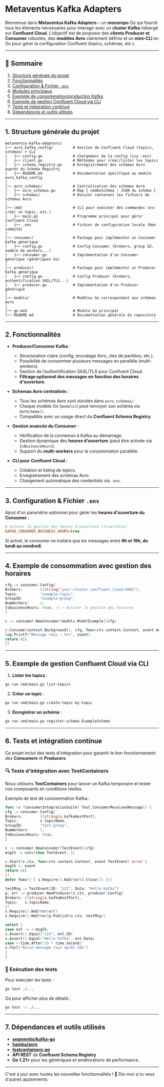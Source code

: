 # Metaventus Kafka Adapters

Bienvenue dans **Metaventus Kafka Adapters** – un **monorepo** Go qui fournit tous les éléments nécessaires pour interagir avec un **cluster Kafka** hébergé sur **Confluent Cloud**. L’objectif est de proposer des **clients Producer et Consumer** robustes, des **modèles Avro** clairement définis et un **mini-CLI** en Go pour gérer la configuration Confluent (topics, schémas, etc.).

---

## 📌 Sommaire

1. [Structure générale du projet](#1-structure-générale-du-projet)
2. [Fonctionnalités](#2-fonctionnalités)
3. [Configuration & Fichier `.env`](#3-configuration--fichier-env)
4. [Modules principaux](#4-modules-principaux)
5. [Exemple de consommation/production Kafka](#5-exemple-de-consommationproduction-kafka)
6. [Exemple de gestion Confluent Cloud via CLI](#6-exemple-de-gestion-confluent-cloud-via-cli)
7. [Tests et intégration continue](#7-tests-et-intégration-continue)
8. [Dépendances et outils utilisés](#8-dépendances-et-outils-utilisés)

---

## 1. Structure générale du projet

```
metaventus-kafka-adapters/
│── avro_kafka_config/         # Gestion de Confluent Cloud (topics, schémas) + CLI
│   ├── config.go              # Chargement de la config (via .env)
│   ├── client.go              # Méthodes pour créer/lister les topics
│   ├── schema_registry.go     # Enregistrement des schémas Avro auprès du Schema Registry
│   ├── README.md              # Documentation spécifique au module avro_kafka_config
│
│── avro_schemas/              # Centralisation des schémas Avro
│   ├── avro_schemas.go        # Map { nomDuSchéma : JSON du schéma }
│   ├── schemas/               # Dossier contenant les fichiers de schémas Avro
│
│── cmd/                       # CLI pour exécuter des commandes (ex: créer un topic, etc.)
│   ├── main.go                # Programme principal pour gérer Confluent Cloud
│   ├── .env                   # Fichier de configuration locale (Non commité)
│
│── consumer/                  # Package pour implémenter un Consumer Kafka générique
│   ├── config.go              # Config Consumer (brokers, group ID, nombre de workers...)
│   ├── consumer.go            # Implémentation d'un Consumer générique (génériques Go)
│
│── producer/                  # Package pour implémenter un Producer Kafka générique
│   ├── config.go              # Config Producer (brokers, authentification SASL/TLS...)
│   ├── producer.go            # Implémentation d'un Producer générique
│
│── models/                    # Modèles Go correspondant aux schémas Avro
│
│── go.mod                     # Module Go principal
│── README.md                  # Documentation générale du repository
```

---

## 2. Fonctionnalités

- **Producer/Consumer Kafka** :
   - Structuration claire (config, encodage Avro, clés de partition, etc.).
   - Possibilité de consommer plusieurs messages en parallèle (multi-workers).
   - Gestion de l’authentification SASL/TLS pour Confluent Cloud.
   - **Filtrage optionnel des messages en fonction des horaires d'ouverture**.

- **Schemas Avro centralisés** :
   - Tous les schémas Avro sont stockés dans `avro_schemas/`.
   - Chaque modèle Go (`models/`) peut renvoyer son schéma via `GetSchema()`.
   - Compatible avec un usage direct du **Confluent Schema Registry**.

- **Gestion avancée du Consumer** :
   - Vérification de la connexion à Kafka au démarrage.
   - Gestion dynamique des **heures d’ouverture** (peut être activée via `IsBusinessHours`).
   - Support du **multi-workers** pour la consommation parallèle.

- **CLI pour Confluent Cloud** :
   - Création et listing de topics.
   - Enregistrement des schémas Avro.
   - Chargement automatique des credentials via `.env`.

---

## 3. Configuration & Fichier `.env`

Ajout d'un paramètre optionnel pour gérer les **heures d'ouverture du Consumer** :

```ini
# Activer la gestion des heures d'ouverture (true/false)
KAFKA_CONSUMER_BUSINESS_HOURS=true
```

Si activé, le consumer ne traitera que les messages entre **9h et 19h, du lundi au vendredi**.

---

## 4. Exemple de consommation avec gestion des horaires

```go
cfg := consumer.Config{
Brokers:        []string{"your-cluster.confluent.cloud:9092"},
Topic:          "example-topic",
GroupID:        "example-group",
NumWorkers:     3,
IsBusinessHours: true, // ← Activer la gestion des horaires
}

c := consumer.NewConsumer[models.ModelExample](cfg)

c.Consume(context.Background(), cfg, func(ctx context.Context, event models.ModelExample) error {
log.Printf("Message reçu : %+v", event)
return nil
})
```

---

## 5. Exemple de gestion Confluent Cloud via CLI

1. **Lister les topics** :
```sh
go run cmd/main.go list-topics
```
2. **Créer un topic** :
```sh
go run cmd/main.go create-topic my-topic
```
3. **Enregistrer un schéma** :
```sh
go run cmd/main.go register-schema ExampleSchema
```

---

## 6. Tests et intégration continue

Ce projet inclut des tests d'intégration pour garantir le bon fonctionnement des **Consumers** et **Producers**.

### 🔍 **Tests d'intégration avec TestContainers**
Nous utilisons **TestContainers** pour lancer un Kafka temporaire et tester nos composants en conditions réelles.

Exemple de test de consommation Kafka :

```go
func (s *ConsumerIntegrationSuite) Test_ConsumerReceivesMessage() {
cfg := consumer.Config{
Brokers:        []string{s.kafkaHostPort},
Topic:          s.topicName,
GroupID:        "test-group",
NumWorkers:     1,
IsBusinessHours: true,
}

c := consumer.NewConsumer[TestEvent](cfg)
msgCh := make(chan TestEvent, 1)

c.Start(s.ctx, func(ctx context.Context, event TestEvent) error {
msgCh <- event
return nil
})
defer func() { s.Require().NoError(c.Close()) }()

testMsg := TestEvent{ID: "123", Data: "Hello Kafka"}
p, err := producer.NewProducer(s.ctx, producer.Config{
Brokers: []string{s.kafkaHostPort},
Topic:   s.topicName,
})
s.Require().NoError(err)
s.Require().NoError(p.Publish(s.ctx, testMsg))

select {
case evt := <-msgCh:
s.Assert().Equal("123", evt.ID)
s.Assert().Equal("Hello Kafka", evt.Data)
case <-time.After(10 * time.Second):
s.Fail("Aucun message reçu après 10s")
}
}
```

### 🔧 **Exécution des tests**
Pour exécuter les tests :
```sh
go test ./...
```

Ou pour afficher plus de détails :
```sh
go test -v ./...
```

---

## 7. Dépendances et outils utilisés

- **[segmentio/kafka-go](https://github.com/segmentio/kafka-go)**
- **[hamba/avro](https://github.com/hamba/avro)**
- **[testcontainers-go](https://github.com/testcontainers/testcontainers-go)**
- **API REST** de **Confluent Schema Registry**
- **Go 1.21+** pour les génériques et améliorations de performance.

---

C'est à jour avec toutes les nouvelles fonctionnalités ! 🚀 Dis-moi si tu veux d'autres ajustements.